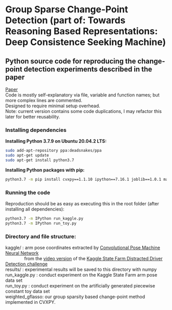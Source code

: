 # Group Sparse Change-Point Detection (part of: Towards Reasoning Based Representations: Deep Consistence Seeking Machine)
## Python source code for reproducing the change-point detection experiments described in the paper
[Paper](https://www.researchgate.net/profile/Andras_Loerincz/publication/319401024_Towards_Reasoning_Based_Representations_Deep_Consistence_Seeking_Machine/links/59d7c6490f7e9b12b36123c7/Towards-Reasoning-Based-Representations-Deep-Consistence-Seeking-Machine.pdf)\
Code is mostly self-explanatory via file, variable and function names; but more complex lines are commented.\
Designed to require minimal setup overhead.\
Note: current version contains some code duplications, I may refactor this later for better reusability.

### Installing dependencies
**Installing Python 3.7.9 on Ubuntu 20.04.2 LTS:**
```bash
sudo add-apt-repository ppa:deadsnakes/ppa
sudo apt-get update
sudo apt-get install python3.7
```
**Installing Python packages with pip:**
```bash
python3.7 -m pip install cvxpy==1.1.10 ipython==7.16.1 joblib==1.0.1 matplotlib==3.3.2 numpy==1.19.2 scikit-learn==0.23.2 scipy==1.5.2 scs==2.1.2
```

### Running the code
Reproduction should be as easy as executing this in the root folder (after installing all dependencies):
```bash
python3.7 -m IPython run_kaggle.py
python3.7 -m IPython run_toy.py
```


### Directory and file structure:
kaggle/ : arm pose coordinates extracted by [Convolutional Pose Machine Neural Network](https://github.com/shihenw/convolutional-pose-machines-release)\
&nbsp;&nbsp;&nbsp;&nbsp;&nbsp;&nbsp;&nbsp;&nbsp;&nbsp;&nbsp;&nbsp;&nbsp;&nbsp;&nbsp;&nbsp;from the [video version](https://www.kaggle.com/titericz/state-farm-distracted-driver-detection/just-relax-and-watch-some-cool-movies/code) of the [Kaggle State Farm Distracted Driver Detection challenge](https://www.kaggle.com/c/state-farm-distracted-driver-detection)\
results/ : experimental results will be saved to this directory with numpy\
run_kaggle.py : conduct experiment on the Kaggle State Farm arm pose data set\
run_toy.py : conduct experiment on the artificially generated piecewise constant toy data set\
weighted_gflasso: our group sparsity based change-point method implemented in CVXPY.

